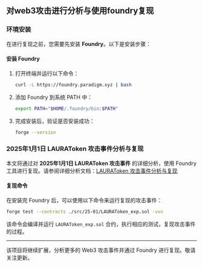 ## 对web3攻击进行分析与使用foundry复现

### 环境安装

在进行复现之前，您需要先安装 **Foundry**。以下是安装步骤：

#### 安装 Foundry

1. 打开终端并运行以下命令：

   ```bash
   curl -L https://foundry.paradigm.xyz | bash
   ```

2. 添加 Foundry 到系统 PATH 中：

   ```bash
   export PATH="$HOME/.foundry/bin:$PATH"
   ```

3. 完成安装后，验证是否安装成功：

   ```bash
   forge --version
   ```

### 2025年1月1日 LAURAToken 攻击事件分析与复现

本文将通过对 **2025年1月1日 LAURAToken 攻击事件** 的详细分析，使用 Foundry 工具进行复现。请参阅详细分析文档：[LAURAToken 攻击事件分析与复现](https://learnblockchain.cn/article/12139)

#### 复现命令

在安装完 Foundry 后，可以使用以下命令来运行复现的攻击事件：

```bash
forge test --contracts ./src/25-01/LAURAToken_exp.sol -vvv
```

该命令会编译并运行 `LAURAToken_exp.sol` 合约，执行相应的测试，复现攻击事件的过程。

---

该项目将继续扩展，分析更多的 Web3 攻击事件并通过 Foundry 进行复现。敬请关注更新。


